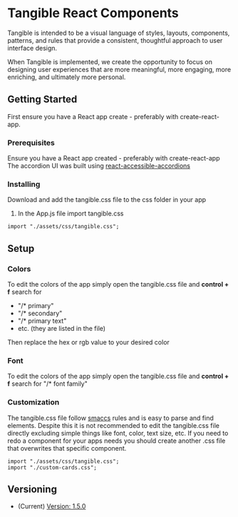 # Tangible React Components

Tangible is intended to be a visual language of styles, layouts, components, patterns, and rules that provide a consistent, thoughtful approach to user interface design.

When Tangible is implemented, we create the opportunity to focus on designing user experiences that are more meaningful, more engaging, more enriching, and ultimately more personal.

## Getting Started

First ensure you have a React app create - preferably with create-react-app.

### Prerequisites

Ensure you have a React app created - preferably with create-react-app
The accordion UI was built using [react-accessible-accordions](https://www.npmjs.com/package/react-accessible-accordion?activeTab=dependents)

### Installing

Download and add the tangible.css file to the css folder in your app

1. In the App.js file import tangible.css

```
import "./assets/css/tangible.css";
```

## Setup

### Colors

To edit the colors of the app simply open the tangible.css file and **control + f** search for

- "/\* primary"
- "/\* secondary"
- "/\* primary text"
- etc. (they are listed in the file)

Then replace the hex or rgb value to your desired color

### Font

To edit the colors of the app simply open the tangible.css file and **control + f** search for "/\* font family"

### Customization

The tangible.css file follow [smaccs](https://smacss.com/) rules and is easy to parse and find elements. Despite this it is not recommended to edit the tangible.css file directly excluding simple things like font, color, text size, etc. If you need to redo a component for your apps needs you should create another .css file that overwrites that specific component.

```
import "./assets/css/tangible.css";
import "./custom-cards.css";
```

## Versioning

- (Current) [Version: 1.5.0](https://github.com/tangibleStyleGuide/tangible-components-react/commits/V1.5.0)
